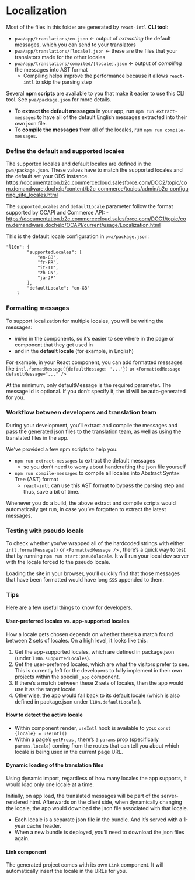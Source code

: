 # Localization

Most of the files in this folder are generated by `react-intl` **CLI tool**:
- `pwa/app/translations/en.json` <- output of _extracting_ the default messages, which you can send to your translators
- `pwa/app/translations/[locale].json` <- these are the files that your translators made for the other locales
- `pwa/app/translations/compiled/[locale].json` <- output of _compiling_ the messages into AST format
  - Compiling helps improve the performance because it allows `react-intl` to skip the parsing step

Several **npm scripts** are available to you that make it easier to use this CLI tool. See `pwa/package.json` for more details.

- To **extract the default messages** in your app, run `npm run extract-messages` to have all of the default English messages extracted into their own json file.
- To **compile the messages** from all of the locales, run `npm run compile-messages`.

### Define the default and supported locales

The supported locales and default locales are defined in the `pwa/package.json`.
These values have to match the supported locales and the default set your ODS instance.
https://documentation.b2c.commercecloud.salesforce.com/DOC2/topic/com.demandware.dochelp/content/b2c_commerce/topics/admin/b2c_configuring_site_locales.html

The `supportedLocales` and `defaultLocale` parameter follow the format supported by OCAPI and Commerce API: <language code>-<country code>
https://documentation.b2c.commercecloud.salesforce.com/DOC1/topic/com.demandware.dochelp/OCAPI/current/usage/Localization.html

This is the default locale configuration in `pwa/package.json`:

```
"l10n": {
        "supportedLocales": [
            "en-GB",
            "fr-FR",
            "it-IT",
            "zh-CN",
            "ja-JP"
        ],
        "defaultLocale": "en-GB"
    }
```

### Formatting messages

To support localization for multiple locales, you will be writing the messages:

-   _inline_ in the components, so it’s easier to see where in the page or component that they get used in
-   and in the **default locale** (for example, in English)

For example, in your React component, you can add formatted messages like `intl.formatMessage({defaultMessage: '...'})` or `<FormattedMessage defaultMessage="..." />`

At the minimum, only defaultMessage is the required parameter. The message id is optional. If you don’t specify it, the id will be auto-generated for you.

### Workflow between developers and translation team

During your development, you’ll extract and compile the messages and pass the generated json files to the translation team, as well as using the translated files in the app.

We’ve provided a few npm scripts to help you:

-   `npm run extract-messages` to extract the default messages
    -   so you don’t need to worry about handcrafting the json file yourself
-   `npm run compile-messages` to compile all locales into Abstract Syntax Tree (AST) format
    -   `react-intl` can use this AST format to bypass the parsing step and thus, save a bit of time.

Whenever you do a build, the above extract and compile scripts would automatically get run, in case you’ve forgotten to extract the latest messages.

### Testing with pseudo locale

To check whether you’ve wrapped all of the hardcoded strings with either `intl.formatMessage()` or `<FormattedMessage />` , there’s a quick way to test that by running `npm run start:pseudolocale`. It will run your local dev server with the locale forced to the pseudo locale.

Loading the site in your browser, you’ll quickly find that those messages that have been formatted would have long `SSS` appended to them.

### Tips

Here are a few useful things to know for developers.

#### User-preferred locales vs. app-supported locales

How a locale gets chosen depends on whether there’s a match found between 2 sets of locales. On a high level, it looks like this:

1. Get the app-supported locales, which are defined in package.json (under `l10n.supportedLocales`).
2. Get the user-preferred locales, which are what the visitors prefer to see. This is currently left for the developers to fully implement in their own projects within the special `_app` component.
3. If there’s a match between these 2 sets of locales, then the app would use it as the target locale.
4. Otherwise, the app would fall back to its default locale (which is also defined in package.json under `l10n.defaultLocale` ).

#### How to detect the active locale

-   Within component render, `useIntl` hook is available to you: `const {locale} = useIntl()`
-   Within a page’s `getProps` , there’s a `params` prop (specifically `params.locale`) coming from the routes that can tell you about which locale is being used in the current page URL.

#### Dynamic loading of the translation files

Using dynamic import, regardless of how many locales the app supports, it would load only one locale at a time.

Initially, on app load, the translated messages will be part of the server-rendered html. Afterwards on the client side, when dynamically changing the locale, the app would download the json file associated with that locale.

-   Each locale is a separate json file in the bundle. And it’s served with a 1-year cache header.
-   When a new bundle is deployed, you’ll need to download the json files again.

#### Link component

The generated project comes with its own `Link` component. It will automatically insert the locale in the URLs for you.
